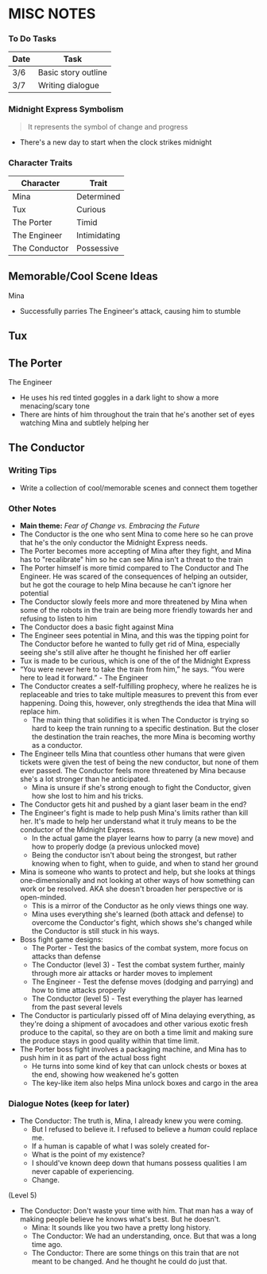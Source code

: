 # MISC NOTES

### To Do Tasks
| Date | Task |
| ---- | ---- |
| 3/6 | Basic story outline |
| 3/7 | Writing dialogue |

### Midnight Express Symbolism
>It represents the symbol of change and progress
- There's a new day to start when the clock strikes midnight

### Character Traits
| Character | Trait |
| --------- | ----- |
| Mina | Determined |
| Tux | Curious |
| The Porter | Timid |
| The Engineer | Intimidating |
| The Conductor | Possessive |

## Memorable/Cool Scene Ideas
Mina
- Successfully parries The Engineer's attack, causing him to stumble

Tux
- 

The Porter
- 

The Engineer
- He uses his red tinted goggles in a dark light to show a more menacing/scary tone
- There are hints of him throughout the train that he's another set of eyes watching Mina and subtlely helping her

The Conductor
- 

### Writing Tips
- Write a collection of cool/memorable scenes and connect them together

### Other Notes
- **Main theme:** *Fear of Change vs. Embracing the Future*
- The Conductor is the one who sent Mina to come here so he can prove that he's the only conductor the Midnight Express needs.
- The Porter becomes more accepting of Mina after they fight, and Mina has to "recalibrate" him so he can see Mina isn't a threat to the train
- The Porter himself is more timid compared to The Conductor and The Engineer. He was scared of the consequences of helping an outsider, but he got the courage to help Mina because he can't ignore her potential
- The Conductor slowly feels more and more threatened by Mina when some of the robots in the train are being more friendly towards her and refusing to listen to him
- The Conductor does a basic fight against Mina 
- The Engineer sees potential in Mina, and this was the tipping point for The Conductor before he wanted to fully get rid of Mina, especially seeing she's still alive after he thought he finished her off earlier
- Tux is made to be curious, which is one of the  of the Midnight Express
- “You were never here to take the train from him,” he says. “You were here to lead it forward.” - The Engineer
- The Conductor creates a self-fulfilling prophecy, where he realizes he is replaceable and tries to take multiple measures to prevent this from ever happening. Doing this, however, only stregthends the idea that Mina will replace him.
    - The main thing that solidifies it is when The Conductor is trying so hard to keep the train running to a specific destination. But the closer the destination the train reaches, the more Mina is becoming worthy as a conductor.
- The Engineer tells Mina that countless other humans that were given tickets were given the test of being the new conductor, but none of them ever passed. The Conductor feels more threatened by Mina because she's a lot stronger than he anticipated.
    - Mina is unsure if she's strong enough to fight the Conductor, given how she lost to him and his tricks.
- The Conductor gets hit and pushed by a giant laser beam in the end?
- The Engineer's fight is made to help push Mina's limits rather than kill her. It's made to help her understand what it truly means to be the conductor of the Midnight Express.
    - In the actual game the player learns how to parry (a new move) and how to properly dodge (a previous unlocked move)
    - Being the conductor isn't about being the strongest, but rather knowing when to fight, when to guide, and when to stand her ground
- Mina is someone who wants to protect and help, but she looks at things one-dimensionally and not looking at other ways of how something can work or be resolved. AKA she doesn't broaden her perspective or is open-minded.
    - This is a mirror of the Conductor as he only views things one way.
    - Mina uses everything she's learned (both attack and defense) to overcome the Conductor's fight, which shows she's changed while the Conductor is still stuck in his ways.
- Boss fight game designs:
    - The Porter - Test the basics of the combat system, more focus on attacks than defense
    - The Conductor (level 3) - Test the combat system further, mainly through more air attacks or harder moves to implement
    - The Engineer - Test the defense moves (dodging and parrying) and how to time attacks properly
    - The Conductor (level 5) - Test everything the player has learned from the past several levels
- The Conductor is particularly pissed off of Mina delaying everything, as they're doing a shipment of avocadoes and other various exotic fresh produce to the capital, so they are on both a time limit and making sure the produce stays in good quality within that time limit.
- The Porter boss fight involves a packaging machine, and Mina has to push him in it as part of the actual boss fight
    - He turns into some kind of key that can unlock chests or boxes at the end, showing how weakened he's gotten
    - The key-like item also helps Mina unlock boxes and cargo in the area

### Dialogue Notes (keep for later)
- The Conductor: The truth is, Mina, I already knew you were coming.
    - But I refused to believe it. I refused to believe a *human* could replace me.
    - If a human is capable of what I was solely created for-
    - What is the point of my existence?
    - I should've known deep down that humans possess qualities I am never capable of experiencing.
    - Change.

(Level 5)
- The Conductor: Don't waste your time with him. That man has a way of making people believe he knows what's best. But he doesn't.
    - Mina: It sounds like you two have a pretty long history.
    - The Conductor: We had an understanding, once. But that was a long time ago.
    - The Conductor: There are some things on this train that are not meant to be changed. And he thought he could do just that.
